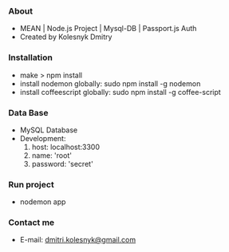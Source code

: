 ### About ###

* MEAN | Node.js Project | Mysql-DB | Passport.js Auth
* Created by Kolesnyk Dmitry

### Installation ###

* make > npm install
* install nodemon globally: sudo npm install -g nodemon
* install coffeescript globally: sudo npm install -g coffee-script

### Data Base ###

* MySQL Database
* Development:
  1) host: localhost:3300
  2) name: 'root'
  3) password: 'secret'

### Run project ###

* nodemon app

### Contact me ###

* E-mail: dmitri.kolesnyk@gmail.com